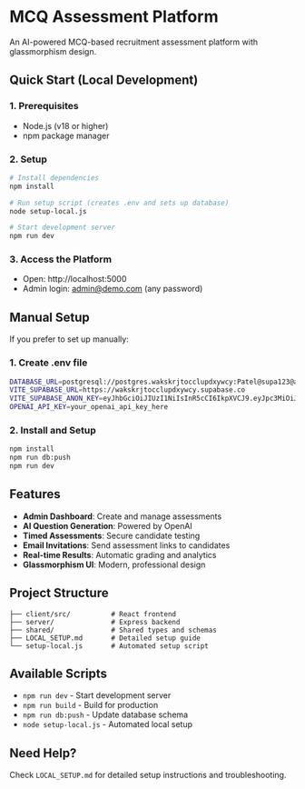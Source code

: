 # MCQ Assessment Platform

An AI-powered MCQ-based recruitment assessment platform with glassmorphism design.

## Quick Start (Local Development)

### 1. Prerequisites
- Node.js (v18 or higher)
- npm package manager

### 2. Setup
```bash
# Install dependencies
npm install

# Run setup script (creates .env and sets up database)
node setup-local.js

# Start development server
npm run dev
```

### 3. Access the Platform
- Open: http://localhost:5000
- Admin login: admin@demo.com (any password)

## Manual Setup

If you prefer to set up manually:

### 1. Create .env file
```bash
DATABASE_URL=postgresql://postgres.wakskrjtocclupdxywcy:Patel@supa123@aws-0-us-east-2.pooler.supabase.com:6543/postgres
VITE_SUPABASE_URL=https://wakskrjtocclupdxywcy.supabase.co
VITE_SUPABASE_ANON_KEY=eyJhbGciOiJIUzI1NiIsInR5cCI6IkpXVCJ9.eyJpc3MiOiJzdXBhYmFzZSIsInJlZiI6Indha3Nrcmp0b2NjbHVwZHh5d2N5Iiwicm9sZSI6ImFub24iLCJpYXQiOjE3NTM1MDY3NjEsImV4cCI6MjA2OTA4Mjc2MX0.o5Ssodq8GsBsunUytOQMe7iPdNp9_-FEGTyylu6LvsY
OPENAI_API_KEY=your_openai_api_key_here
```

### 2. Install and Setup
```bash
npm install
npm run db:push
npm run dev
```

## Features

- **Admin Dashboard**: Create and manage assessments
- **AI Question Generation**: Powered by OpenAI
- **Timed Assessments**: Secure candidate testing
- **Email Invitations**: Send assessment links to candidates
- **Real-time Results**: Automatic grading and analytics
- **Glassmorphism UI**: Modern, professional design

## Project Structure

```
├── client/src/          # React frontend
├── server/              # Express backend  
├── shared/              # Shared types and schemas
├── LOCAL_SETUP.md       # Detailed setup guide
└── setup-local.js       # Automated setup script
```

## Available Scripts

- `npm run dev` - Start development server
- `npm run build` - Build for production
- `npm run db:push` - Update database schema
- `node setup-local.js` - Automated local setup

## Need Help?

Check `LOCAL_SETUP.md` for detailed setup instructions and troubleshooting.